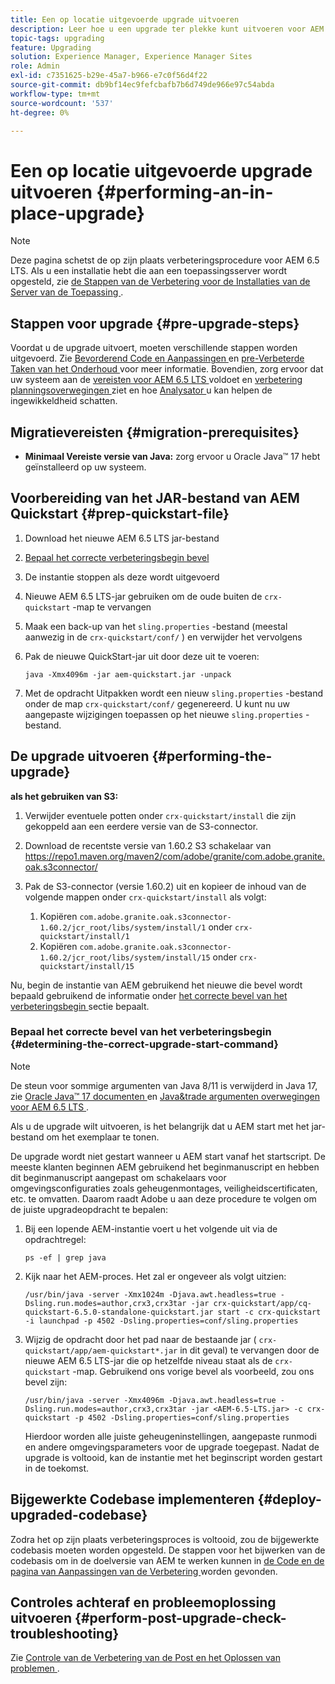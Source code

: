 ```yaml
---
title: Een op locatie uitgevoerde upgrade uitvoeren
description: Leer hoe u een upgrade ter plekke kunt uitvoeren voor AEM 6.5 LTS.
topic-tags: upgrading
feature: Upgrading
solution: Experience Manager, Experience Manager Sites
role: Admin
exl-id: c7351625-b29e-45a7-b966-e7c0f56d4f22
source-git-commit: db9bf14ec9fefcbafb7b6d749de966e97c54abda
workflow-type: tm+mt
source-wordcount: '537'
ht-degree: 0%

---
```


# Een op locatie uitgevoerde upgrade uitvoeren {#performing-an-in-place-upgrade}

>[!NOTE]
>
>Deze pagina schetst de op zijn plaats verbeteringsprocedure voor AEM 6.5 LTS. Als u een installatie hebt die aan een toepassingsserver wordt opgesteld, zie [ de Stappen van de Verbetering voor de Installaties van de Server van de Toepassing ](/help/sites-deploying/app-server-upgrade.md).

## Stappen voor upgrade {#pre-upgrade-steps}

Voordat u de upgrade uitvoert, moeten verschillende stappen worden uitgevoerd. Zie [ Bevorderend Code en Aanpassingen ](/help/sites-deploying/upgrading-code-and-customizations.md) en [ pre-Verbeterde Taken van het Onderhoud ](/help/sites-deploying/pre-upgrade-maintenance-tasks.md) voor meer informatie. Bovendien, zorg ervoor dat uw systeem aan de [ vereisten voor AEM 6.5 LTS ](/help/sites-deploying/technical-requirements.md) voldoet en [ verbetering planningsoverwegingen ](/help/sites-deploying/upgrade-planning.md) ziet en hoe [ Analysator ](/help/sites-deploying/pattern-detector.md) u kan helpen de ingewikkeldheid schatten.

<!--Finally, the downtime during the upgrade can be significally reduced by indexing the repository **before** performing the upgrade. For more information, see [Using Offline Reindexing To Reduce Downtime During an Upgrade](/help/sites-deploying/upgrade-offline-reindexing.md)-->

## Migratievereisten {#migration-prerequisites}

* **Minimaal Vereiste versie van Java:** zorg ervoor u Oracle Java™ 17 hebt geïnstalleerd op uw systeem.

## Voorbereiding van het JAR-bestand van AEM Quickstart {#prep-quickstart-file}

1. Download het nieuwe AEM 6.5 LTS jar-bestand

1. [Bepaal het correcte verbeteringsbegin bevel](#determining-the-correct-upgrade-start-command)

1. De instantie stoppen als deze wordt uitgevoerd

1. Nieuwe AEM 6.5 LTS-jar gebruiken om de oude buiten de `crx-quickstart` -map te vervangen

1. Maak een back-up van het `sling.properties` -bestand (meestal aanwezig in de `crx-quickstart/conf/` ) en verwijder het vervolgens

1. Pak de nieuwe QuickStart-jar uit door deze uit te voeren:

   ```shell
   java -Xmx4096m -jar aem-quickstart.jar -unpack
   ```

1. Met de opdracht Uitpakken wordt een nieuw `sling.properties` -bestand onder de map `crx-quickstart/conf/` gegenereerd. U kunt nu uw aangepaste wijzigingen toepassen op het nieuwe `sling.properties` -bestand.

<!-- Alexandru: drafting temporarily

## Content Repository Migration {#content-repository-migration}

This migration is not required if you are upgrading from AEM 6.3. For versions older than 6.3, Adobe provides a tool that can be used to migrate the repository to the new version of the Oak Segment Tar present in AEM 6.3. It is provided as part of the quickstart package and is mandatory for any upgrades that will be using TarMK. Upgrades for environments that are using MongoMK do not require repository migration. For more information on what the benefits of the new Segment Tar format are, see the [Migrating to Oak Segment Tar FAQ](/help/sites-deploying/revision-cleanup.md#online-revision-cleanup-frequently-asked-questions).

The actual migration is performed using the standard AEM quickstart jar file, executed with a new `-x crx2oak` option which executes the crx2oak tool to simplify the upgrade and make it more robust.

>[!NOTE]
>
>If you are performing TarMK repository content migration using the CRX2Oak Quickstart extension, you might remove the **samplecontent** runmode by adding the following to the migration command line:
>
>* `--promote-runmode nosamplecontent`
>

To determine the command that you should run, use the following command:

```shell
java -Xmx4096m -jar aem-quickstart.jar -v -x crx2oak -xargs -- --load-profile <<YOUR_PROFILE>> <<ADDITIONAL_FLAGS>>
```

Where `<<YOUR_PROFILE>>` and `<<ADDITIONAL_FLAGS>>` are replaced with the profile and flags listed in the following table:

<table>
 <tbody>
  <tr>
   <td><strong>Source Repository</strong></td>
   <td><strong>Target Repository</strong></td>
   <td><strong>Profile</strong></td>
   <td><strong>Additional Flags</strong><br /> </td>
  </tr>
  <tr>
   <td>crx2 or TarMK with <code>FileDataStore</code></td>
   <td>TarMK</td>
   <td>segment-fds</td>
   <td>See Troubleshooting section below</td>
  </tr>
  <tr>
   <td>crx2</td>
   <td>MongoMK</td>
   <td>mongo-from-crx2 </td>
   <td><code>-T mongo-uri=mongo://mongo-host:mongo-port -T mongo-db=mongo-database-name</code></td>
  </tr>
  <tr>
   <td>TarMK or crx2 with <code>S3DataStore</code></td>
   <td>TarMK</td>
   <td>segment-custom-ds</td>
   <td>See Troubleshooting section below</td>
  </tr>
  <tr>
   <td>TarMK with no datastore</td>
   <td>TarMK</td>
   <td>segment-no-ds</td>
   <td> </td>
  </tr>
  <tr>
   <td>MongoMK</td>
   <td>MongoMK</td>
   <td>No migration is needed</td>
   <td> </td>
  </tr>
 </tbody>
</table>

**Where:**

* `mongo-host` is the MongoDB server IP (for example, 127.0.0.1)

* `mongo-port` is the MongoDB server port (for example: 27017)

* `mongo-database-name` represents the name of the database (for example: aem-author)

**You may also require additional switches for the following scenarios:**

* If you are performing the upgrade on a Windows system where Java memory mapping is not handled correctly, add the `--disable-mmap` parameter to the command.

For additional instructions on using the crx2oak tool, see Using the [CRX2Oak Migration Tool](/help/sites-deploying/using-crx2oak.md). The crx2oak helper JAR can be manually upgraded if needed, by manually replacing it with newer versions after unpacking the quickstart. Its location in the AEM installation folder is: `<aem-install>/crx-quickstart/opt/extensions/crx2oak.jar`. The newest version of the CRX2Oak migration tool is available for download from the Adobe Repository at: [https://repo1.maven.org/maven2/com/adobe/granite/crx2oak/](https://repo1.maven.org/maven2/com/adobe/granite/crx2oak/)

If the migration has completed successfully, the tool will exit with an exit code of zero. Additionally, check for WARN and ERROR messages in the `upgrade.log` file, located under `crx-quickstart/logs` in the AEM installation directory, as these could indicate non-fatal errors that occurred during the migration.

Check the configuration files beneath `crx-quickstart/install` folder. If a migration was necessary these will be updated to reflect the target repository.

**A note on datastores:**

While `FileDataStore` is the new default for AEM 6.3 installations, using an external datastore is not required. While using an external datastore is recommended as a best practice for production deployments, it is not a prerequisite to upgrade. Due to the complexity already present in upgrading AEM, Adobe recommends performing the upgrade without doing a datastore migration. If desired, a datastore migration can be executed afterwards as a separate effort.

## Troubleshooting Migration Issues {#troubleshooting-migration-issues}

Skip this section if you are upgrading from 6.3. While the provided crx2oak profiles should meet the needs of most customers, there are times when additional parameters will be necessary. If you run into an error during your migration, it is possible that there are aspects of your environment that require additional configuration options to be provided. If so, you will likely encounter the following error:

**Checkpoints are not copied, because no external datastore has been specified. This will result in the full repository reindexing on the first start. Use --skip-checkpoints to force the migration or see https://jackrabbit.apache.org/oak/docs/migration.html#Checkpoints_migration for more info.**

For some reason, the migration process needs access to binaries in the datastore and is unable to find it. To specify your datastore configuration, include the following flags in the `<<ADDITIONAL_FLAGS>>` portion of your migration command:

**For S3 datastores:**

```shell
--src-s3config=/path/to/SharedS3DataStore.config --src-s3datastore=/path/to/datastore
```

Where `/path/to/SharedS3DataStore.config` represents the path to your S3 datastore config file and `/path/to/datastore` represents the path to your S3 datastore.

**For File datastores:**

```shell
--src-datastore=/path/to/datastore
```

Where `/path/to/datastore` represents the path to your File Datastore.

-->

## De upgrade uitvoeren {#performing-the-upgrade}

**als het gebruiken van S3:**

1. Verwijder eventuele potten onder `crx-quickstart/install` die zijn gekoppeld aan een eerdere versie van de S3-connector.

1. Download de recentste versie van 1.60.2 S3 schakelaar van [ https://repo1.maven.org/maven2/com/adobe/granite/com.adobe.granite.oak.s3connector/ ](https://repo1.maven.org/maven2/com/adobe/granite/com.adobe.granite.oak.s3connector/) <!-- Alexandru: this is a stub link for now -->

1. Pak de S3-connector (versie 1.60.2) uit en kopieer de inhoud van de volgende mappen onder `crx-quickstart/install` als volgt:

   1. Kopiëren `com.adobe.granite.oak.s3connector-1.60.2/jcr_root/libs/system/install/1` onder `crx-quickstart/install/1`
   1. Kopiëren `com.adobe.granite.oak.s3connector-1.60.2/jcr_root/libs/system/install/15` onder `crx-quickstart/install/15`

Nu, begin de instantie van AEM gebruikend het nieuwe die bevel wordt bepaald gebruikend de informatie onder [ het correcte bevel van het verbeteringsbegin ](#determining-the-correct-upgrade-start-command) sectie bepaalt.

### Bepaal het correcte bevel van het verbeteringsbegin {#determining-the-correct-upgrade-start-command}

>[!NOTE]
>
>De steun voor sommige argumenten van Java 8/11 is verwijderd in Java 17, zie [ Oracle Java™ 17 documenten ](https://docs.oracle.com/en/java/javase/17/docs/specs/man/java.html) en [ Java&amp;trade argumenten overwegingen voor AEM 6.5 LTS ](/help/sites-deploying/custom-standalone-install.md#java-17-considerations-java-considerations).

Als u de upgrade wilt uitvoeren, is het belangrijk dat u AEM start met het jar-bestand om het exemplaar te tonen.

De upgrade wordt niet gestart wanneer u AEM start vanaf het startscript. De meeste klanten beginnen AEM gebruikend het beginmanuscript en hebben dit beginmanuscript aangepast om schakelaars voor omgevingsconfiguraties zoals geheugenmontages, veiligheidscertificaten, etc. te omvatten. Daarom raadt Adobe u aan deze procedure te volgen om de juiste upgradeopdracht te bepalen:

1. Bij een lopende AEM-instantie voert u het volgende uit via de opdrachtregel:

   ```shell
   ps -ef | grep java
   ```

1. Kijk naar het AEM-proces. Het zal er ongeveer als volgt uitzien:

   ```shell
   /usr/bin/java -server -Xmx1024m -Djava.awt.headless=true -Dsling.run.modes=author,crx3,crx3tar -jar crx-quickstart/app/cq-quickstart-6.5.0-standalone-quickstart.jar start -c crx-quickstart -i launchpad -p 4502 -Dsling.properties=conf/sling.properties
   ```

1. Wijzig de opdracht door het pad naar de bestaande jar ( `crx-quickstart/app/aem-quickstart*.jar` in dit geval) te vervangen door de nieuwe AEM 6.5 LTS-jar die op hetzelfde niveau staat als de `crx-quickstart` -map. Gebruikend ons vorige bevel als voorbeeld, zou ons bevel zijn:

   ```shell
   /usr/bin/java -server -Xmx4096m -Djava.awt.headless=true -Dsling.run.modes=author,crx3,crx3tar -jar <AEM-6.5-LTS.jar> -c crx-quickstart -p 4502 -Dsling.properties=conf/sling.properties
   ```

   Hierdoor worden alle juiste geheugeninstellingen, aangepaste runmodi en andere omgevingsparameters voor de upgrade toegepast. Nadat de upgrade is voltooid, kan de instantie met het beginscript worden gestart in de toekomst.

## Bijgewerkte Codebase implementeren {#deploy-upgraded-codebase}

Zodra het op zijn plaats verbeteringsproces is voltooid, zou de bijgewerkte codebasis moeten worden opgesteld. De stappen voor het bijwerken van de codebasis om in de doelversie van AEM te werken kunnen in [ de Code en de pagina van Aanpassingen van de Verbetering ](/help/sites-deploying/upgrading-code-and-customizations.md) worden gevonden.

## Controles achteraf en probleemoplossing uitvoeren {#perform-post-upgrade-check-troubleshooting}

Zie [ Controle van de Verbetering van de Post en het Oplossen van problemen ](/help/sites-deploying/post-upgrade-checks-and-troubleshooting.md).
